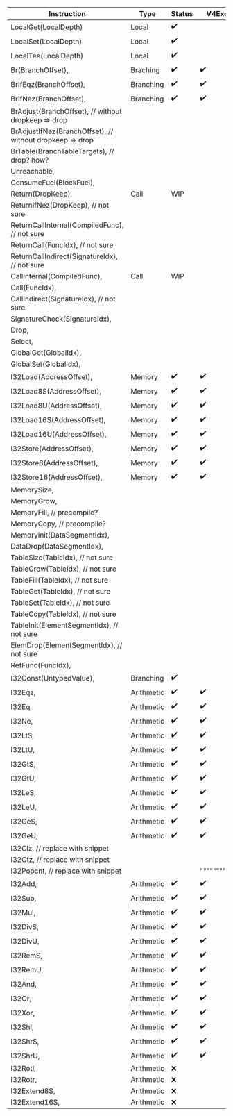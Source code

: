 | Instruction | Type | Status|V4Exec|V4Circuit|Comment|
| ------------|-------------|--|--|--|--|
| LocalGet(LocalDepth) |Local| :heavy_check_mark:|||
| LocalSet(LocalDepth) |Local| :heavy_check_mark:|||
LocalTee(LocalDepth) |Local| :heavy_check_mark:|||
Br(BranchOffset),|Braching| :heavy_check_mark:|:heavy_check_mark:||
BrIfEqz(BranchOffset),|Branching | :heavy_check_mark:|:heavy_check_mark:||
BrIfNez(BranchOffset),|Branching | :heavy_check_mark:|:heavy_check_mark:||
BrAdjust(BranchOffset), // without dropkeep => drop ||||
BrAdjustIfNez(BranchOffset), // without dropkeep => drop|||
BrTable(BranchTableTargets), // drop? how? |||
Unreachable,| |  |
ConsumeFuel(BlockFuel),| |  |
Return(DropKeep), |Call| WIP|
ReturnIfNez(DropKeep), // not sure| |  |
ReturnCallInternal(CompiledFunc), // not sure| |  |
ReturnCall(FuncIdx), // not sure| |  |
ReturnCallIndirect(SignatureIdx), // not sure| |  |
CallInternal(CompiledFunc), |Call|WIP|
Call(FuncIdx),| |  |
CallIndirect(SignatureIdx), // not sure| |  |
SignatureCheck(SignatureIdx),| |  |
Drop,| |  |
Select,| |  |
GlobalGet(GlobalIdx),| |  |
GlobalSet(GlobalIdx),| |  |
I32Load(AddressOffset), | Memory| :heavy_check_mark:|:heavy_check_mark:||
I32Load8S(AddressOffset),| Memory| :heavy_check_mark:|:heavy_check_mark:||
I32Load8U(AddressOffset),| Memory| :heavy_check_mark:|:heavy_check_mark:||
I32Load16S(AddressOffset),| Memory| :heavy_check_mark:|:heavy_check_mark:||
I32Load16U(AddressOffset),| Memory| :heavy_check_mark:|:heavy_check_mark:||
I32Store(AddressOffset),| Memory| :heavy_check_mark:|:heavy_check_mark:||
I32Store8(AddressOffset),| Memory| :heavy_check_mark:|:heavy_check_mark:||
I32Store16(AddressOffset),| Memory| :heavy_check_mark:|:heavy_check_mark:||
MemorySize,| |  |
MemoryGrow,| |  |
MemoryFill, // precompile?| |  |
MemoryCopy, // precompile?| |  |
MemoryInit(DataSegmentIdx),| |  |
DataDrop(DataSegmentIdx),| |  |
TableSize(TableIdx), // not sure| |  |
TableGrow(TableIdx), // not sure| |  |
TableFill(TableIdx), // not sure| |  |
TableGet(TableIdx), // not sure| |  |
TableSet(TableIdx), // not sure| |  |
TableCopy(TableIdx), // not sure| |  |
TableInit(ElementSegmentIdx), // not sure| |  |
ElemDrop(ElementSegmentIdx), // not sure| |  |
RefFunc(FuncIdx),| |  |
I32Const(UntypedValue),|Branching | :heavy_check_mark:|
I32Eqz,|Arithmetic | :heavy_check_mark:|:heavy_check_mark:||
I32Eq,|Arithmetic | :heavy_check_mark:|:heavy_check_mark:||
I32Ne,|Arithmetic | :heavy_check_mark:|:heavy_check_mark:||
I32LtS,|Arithmetic | :heavy_check_mark:|:heavy_check_mark:||
I32LtU,|Arithmetic | :heavy_check_mark:|:heavy_check_mark:||
I32GtS,|Arithmetic | :heavy_check_mark:|:heavy_check_mark:||
I32GtU,|Arithmetic | :heavy_check_mark:|:heavy_check_mark:||
I32LeS,|Arithmetic | :heavy_check_mark:|:heavy_check_mark:||
I32LeU,|Arithmetic | :heavy_check_mark:|:heavy_check_mark:||
I32GeS,|Arithmetic | :heavy_check_mark:|:heavy_check_mark:||
I32GeU,|Arithmetic | :heavy_check_mark:|:heavy_check_mark:||
I32Clz, // replace with snippet| |  |
I32Ctz, // replace with snippet| |  |
I32Popcnt, // replace with snippet| |  |""""""""""""
I32Add,|Arithmetic | :heavy_check_mark:|:heavy_check_mark:||
I32Sub,|Arithmetic | :heavy_check_mark:|:heavy_check_mark:||
I32Mul,|Arithmetic | :heavy_check_mark:|:heavy_check_mark:||
I32DivS,|Arithmetic | :heavy_check_mark:|:heavy_check_mark:||
I32DivU,|Arithmetic | :heavy_check_mark:|:heavy_check_mark:||
I32RemS,|Arithmetic | :heavy_check_mark:|:heavy_check_mark:||
I32RemU,|Arithmetic | :heavy_check_mark:|:heavy_check_mark:||
I32And,|Arithmetic | :heavy_check_mark:|:heavy_check_mark:||
I32Or,|Arithmetic | :heavy_check_mark:|:heavy_check_mark:||
I32Xor,|Arithmetic | :heavy_check_mark:|:heavy_check_mark:||
I32Shl,|Arithmetic | :heavy_check_mark:|:heavy_check_mark:||
I32ShrS,|Arithmetic | :heavy_check_mark:|:heavy_check_mark:||
I32ShrU,|Arithmetic | :heavy_check_mark:|:heavy_check_mark:||
I32Rotl,|Arithmetic | :x:|
I32Rotr,|Arithmetic | :x:|
I32Extend8S,|Arithmetic|:x:|
I32Extend16S,|Arithmetic|:x:|
